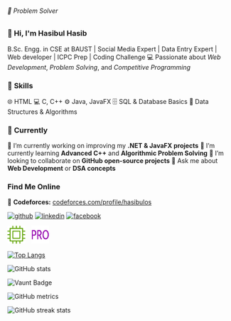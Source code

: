 ###### 🌟 Problem Solver 

### 👋 Hi, I'm **Hasibul Hasib**
B.Sc. Engg. in CSE at BAUST | Social Media Expert | Data Entry Expert | Web developer | ICPC Prep | Coding Challenge
💻 Passionate about *Web Development*, *Problem Solving*, and *Competitive Programming*

### 🧠 **Skills**
🌐 HTML
💻 C, C++
⚙️ Java, JavaFX
🗄️ SQL & Database Basics
🧩 Data Structures & Algorithms

### 🚀 **Currently**
 🔭 I’m currently working on improving my **.NET & JavaFX projects**
 🌱 I’m currently learning **Advanced C++** and **Algorithmic Problem Solving**
 👯 I’m looking to collaborate on **GitHub open-source projects**
 💬 Ask me about **Web Development** or **DSA concepts**


### **Find Me Online**

🧠 **Codeforces:** [codeforces.com/profile/hasibulos](https://codeforces.com/profile/hasibulos)


[<img src='https://cdn.jsdelivr.net/npm/simple-icons@3.0.1/icons/github.svg' alt='github' height='40'>](https://github.com/hasibulos)  [<img src='https://cdn.jsdelivr.net/npm/simple-icons@3.0.1/icons/linkedin.svg' alt='linkedin' height='40'>](https://www.linkedin.com/in/hasibulhasib/)  [<img src='https://cdn.jsdelivr.net/npm/simple-icons@3.0.1/icons/facebook.svg' alt='facebook' height='40'>](https://www.facebook.com/hasibulos)  

<a href='https://docs.github.com/en/developers'><img src='https://raw.githubusercontent.com/acervenky/animated-github-badges/master/assets/devbadge.gif' width='40' height='40'></a> <a href='https://github.com/pricing'><img src='https://raw.githubusercontent.com/acervenky/animated-github-badges/master/assets/pro.gif' width='40' height='40'></a> 

[![Top Langs](https://github-readme-stats.vercel.app/api/top-langs/?username=hasibulos)](https://github.com/anuraghazra/github-readme-stats)

![GitHub stats](https://github-readme-stats.vercel.app/api?username=hasibulos&show_icons=true&count_private=true)  

![Vaunt Badge](https://api.vaunt.dev/v1/github/entities/hasibulos/contributions?format=svg&private=true)  

![GitHub metrics](https://metrics.lecoq.io/hasibulos)  

![GitHub streak stats](https://streak-stats.demolab.com/?user=hasibulos)  




